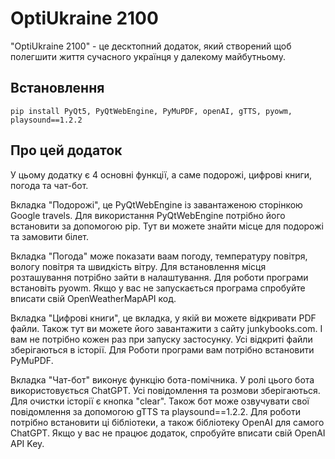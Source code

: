 # OptiUkraine 2100

"OptiUkraine 2100" - це десктопний додаток, який створений щоб полегшити життя сучасного українця у далекому майбутньому.

## Встановлення
```pwsh
pip install PyQt5, PyQtWebEngine, PyMuPDF, openAI, gTTS, pyowm, playsound==1.2.2
```

## Про цей додаток
У цьому додатку є 4 основні функції, а саме подорожі, цифрові книги, погода та чат-бот.


Вкладка "Подорожі", це PyQtWebEngine із завантаженою сторінкою Google travels. Для використання PyQtWebEngine потрібно його встановити за допомогою pip. Тут ви можете знайти місце для подорожі та замовити білет.

Вкладка "Погода" може показати ваам погоду, температуру повітря, вологу повітря та швидкість вітру. Для встановлення місця розташування потрібно зайти в налаштування. Для роботи програми встановіть pyowm. Якщо у вас не запускається програма спробуйте вписати свій OpenWeatherMapAPI код.

Вкладка "Цифрові книги", це вкладка, у якій ви можете відкривати PDF файли. Також тут ви можете його завантажити з сайту junkybooks.com. І вам не потрібно кожен раз при запуску застосунку. Усі відкриті файли зберігаються в історії. Для Роботи програми вам потрібно встановити PyMuPDF.

Вкладка "Чат-бот" виконує функцію бота-помічника. У ролі цього бота використовується ChatGPT. Усі повідомлення та розмови зберігаються. Для очистки історії є кнопка "clear". Також бот може озвучувати свої повідомлення за допомогою gTTS та playsound==1.2.2. Для роботи потрібно встановити ці бібліотеки, а також бібліотеку OpenAI для самого ChatGPT. Якщо у вас не працює додаток, спробуйте вписати свій OpenAI API Key.